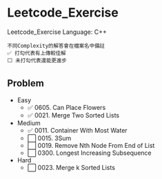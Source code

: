 # Leetcode_Exercise

Leetcode_Exercise
Language: C++

```
不同Complexity的解答會在檔案名中備註
✅ 打勾代表有上傳較佳解
⬜️ 未打勾代表還能更進步
```


## Problem

* Easy
	* ✅ 0605. Can Place Flowers
	* ✅ 0021. Merge Two Sorted Lists
* Medium
	* ✅ 0011. Container With Most Water
	* ⬜️ 0015. 3Sum 
	* ⬜️ 0019. Remove Nth Node From End of List
	* ⬜️ 0300. Longest Increasing Subsequence
* Hard
	* ⬜️ 0023. Merge k Sorted Lists
  
